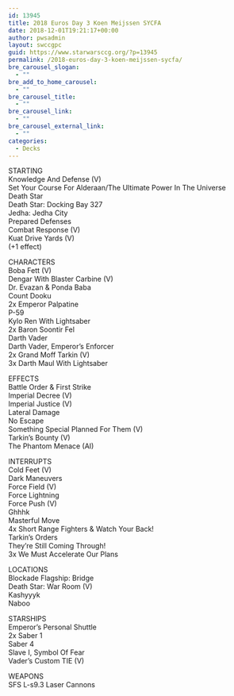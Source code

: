 ```yaml
---
id: 13945
title: 2018 Euros Day 3 Koen Meijssen SYCFA
date: 2018-12-01T19:21:17+00:00
author: pwsadmin
layout: swccgpc
guid: https://www.starwarsccg.org/?p=13945
permalink: /2018-euros-day-3-koen-meijssen-sycfa/
bre_carousel_slogan:
  - ""
bre_add_to_home_carousel:
  - ""
bre_carousel_title:
  - ""
bre_carousel_link:
  - ""
bre_carousel_external_link:
  - ""
categories:
  - Decks
---
```

STARTING  
Knowledge And Defense (V)  
Set Your Course For Alderaan/The Ultimate Power In The Universe  
Death Star  
Death Star: Docking Bay 327  
Jedha: Jedha City  
Prepared Defenses  
Combat Response (V)  
Kuat Drive Yards (V)  
(+1 effect)

CHARACTERS  
Boba Fett (V)  
Dengar With Blaster Carbine (V)  
Dr. Evazan & Ponda Baba  
Count Dooku  
2x Emperor Palpatine  
P-59  
Kylo Ren With Lightsaber  
2x Baron Soontir Fel  
Darth Vader  
Darth Vader, Emperor&#8217;s Enforcer  
2x Grand Moff Tarkin (V)  
3x Darth Maul With Lightsaber

EFFECTS  
Battle Order & First Strike  
Imperial Decree (V)  
Imperial Justice (V)  
Lateral Damage  
No Escape  
Something Special Planned For Them (V)  
Tarkin&#8217;s Bounty (V)  
The Phantom Menace (AI)

INTERRUPTS  
Cold Feet (V)  
Dark Maneuvers  
Force Field (V)  
Force Lightning  
Force Push (V)  
Ghhhk  
Masterful Move  
4x Short Range Fighters & Watch Your Back!  
Tarkin&#8217;s Orders  
They&#8217;re Still Coming Through!  
3x We Must Accelerate Our Plans

LOCATIONS  
Blockade Flagship: Bridge  
Death Star: War Room (V)  
Kashyyyk  
Naboo

STARSHIPS  
Emperor&#8217;s Personal Shuttle  
2x Saber 1  
Saber 4  
Slave I, Symbol Of Fear  
Vader&#8217;s Custom TIE (V)

WEAPONS  
SFS L-s9.3 Laser Cannons